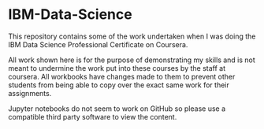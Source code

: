 # IBM-Data-Science
This repository contains some of the work undertaken when I was doing the IBM Data Science Professional Certificate on Coursera.

All work shown here is for the purpose of demonstrating my skills and is not meant to undermine the work put into these courses by the staff at coursera.
All workbooks have changes made to them to prevent other students from being able to copy over the exact same work for their assignments.

Jupyter notebooks do not seem to work on GitHub so please use a compatible third party software to view the content.
